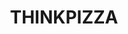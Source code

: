 ---
title: "THINKPIZZA"
description: "THINKPIZZA"
layout: shop
keywords:
  - 美食競賽
  - 台灣美食
  - 美食精選
datePublished: "2025-06-30"
dateModified: "2025-07-02"
city: "台南市"
district: "中西區"
address: "台南市中西區西和路289號"
phone: "063589850"
geo: "23.003311623866953, 120.19281617437447"
google_map: "https://maps.app.goo.gl/Vo4B4UvvrWBz3qkU9"
footinder: "https://footinder.com.tw/%E5%8F%B0%E5%8D%97%E5%B8%82%E4%B8%AD%E8%A5%BF%E5%8D%80/1943/"
official: "https://www.facebook.com/THINKPIZZANYC/"
award:
  - name: "500盤"
    year: "2024"
    entries:
      - dishes:
          - "美式臘腸"

---